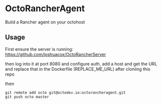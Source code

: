 # OctoRancherAgent
Build a Rancher agent on your octohost

## Usage
First ensure the server is running:
https://github.com/joshuacox/OctoRancherServer

then log into it at port 8080 and configure auth, add a host and get the URL and replace that in the Dockerfile (REPLACE_ME_URL) after cloniing this repo 

then
```
git remote add octo git@octodev.io:octorancheragent.git
git push octo master
```

